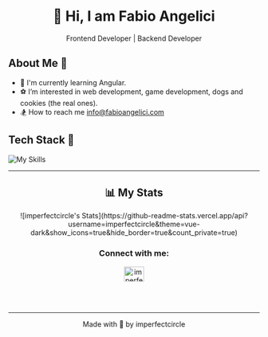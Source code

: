 <p align='center'>
<h1 align='center'>👋 Hi, I am Fabio Angelici</h2>
<p align='center'>Frontend Developer  | Backend Developer </h4>
</p>

## About Me 👦
 
- 🏐 I&#39;m currently learning Angular. 
- ⚽️ I’m interested in web development, game development, dogs and cookies (the real ones). 
- 🏂 How to reach me info@fabioangelici.com

## Tech Stack 💪
![My Skills](https://skillicons.dev/icons?i=js,tailwind,react,ts,laravel,nodejs,express)
<!--
<p>
<!-- JavaScript  
<img width='80px' height='25px' style="width:80px;height:25px" src='https://img.shields.io/badge/-JavaScript-F7DF1E?logo=javascript&logoColor=FFFFFF&style=plastic' />
<!-- Tailwind  
<img width='80px' height='25px' style="width:80px;height:25px" src='https://img.shields.io/badge/-TailwindCSS-06B6D4?logo=tailwind-css&logoColor=FFFFFF&style=plastic' />
<!-- React  
<img width='80px' height='25px' style="width:80px;height:25px" src='https://img.shields.io/badge/-React-61DAFB?logo=react&logoColor=FFFFFF&style=plastic' />
<!-- TypeScript  
<img width='80px' height='25px' style="width:80px;height:25px" src='https://img.shields.io/badge/-TypeScript-3178C6?logo=typescript&logoColor=FFFFFF&style=plastic' />
<!-- Angular  
<img width='80px' height='25px' style="width:80px;height:25px" src='https://img.shields.io/badge/-Angular-0F0F11?logo=angular&logoColor=FFFFFF&style=plastic' /> -->
<!-- Laravel  
<img width='80px' height='25px' style="width:80px;height:25px" src='https://img.shields.io/badge/-Laravel-FF2D20?logo=laravel&logoColor=FFFFFF&style=plastic' />
<!-- Node JS  
<img width='80px' height='25px' style="width:80px;height:25px" src='https://img.shields.io/badge/-Node.JS-5FA04E?logo=node-js&logoColor=FFFFFF&style=plastic' />
<!-- Express JS  
<img width='80px' height='25px' style="width:80px;height:25px" src='https://img.shields.io/badge/-Express-000000?logo=express&logoColor=FFFFFF&style=plastic' />
</p>
-->
---

<h2 align="center">📊 My Stats</h2>

<div align="center">
![imperfectcircle's Stats](https://github-readme-stats.vercel.app/api?username=imperfectcircle&theme=vue-dark&show_icons=true&hide_border=true&count_private=true)
</div>

<h3 align="center">Connect with me:</h3>
<p align="center">
<a href="https://www.linkedin.com/in/fabio-angelici" target="blank"><img align="center" src="https://raw.githubusercontent.com/rahuldkjain/github-profile-readme-generator/master/src/images/icons/Social/linked-in-alt.svg" alt="imperfectcircle" height="30px" width="40px" /></a>

</p>

<br/>
<br/>

---

<p align='center'>Made with 💙 by imperfectcircle</p>
